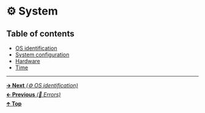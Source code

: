 # ⚙️ System

## Table of contents

- [OS identification](os_identification.md)
- [System configuration](system_configuration.md)
- [Hardware](hardware.md)
- [Time](time.md)

<hr>

[🡲 **Next** _(⚙️ OS identification)_](os_identification.md)<br>
[🡰 **Previous** _(📡 Errors)_](../networking_ipc/errors.md)<br>
[🡱 **Top**](../../README.md#table-of-contents)<br>
